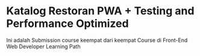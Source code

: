 # Katalog Restoran PWA + Testing and Performance Optimized
Ini adalah Submission course keempat dari keempat Course di Front-End Web Developer Learning Path
